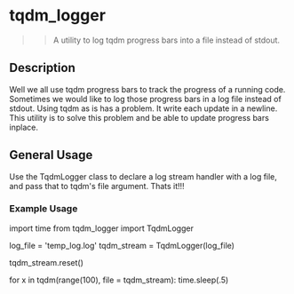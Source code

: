 # tqdm_logger

>> A utility to log tqdm progress bars into a file instead of stdout.

## Description

Well we all use tqdm progress bars to track the progress of a running code. Sometimes we would like to log those progress bars in a log file instead of stdout. Using tqdm as is has a problem. It write each update in a newline. This utility is to solve this problem and be able to update progress bars inplace.

## General Usage

Use the TqdmLogger class to declare a log stream handler with a log file, and pass that to tqdm's file argument. Thats it!!!

### Example Usage

import time
from tqdm_logger import TqdmLogger

log_file = 'temp_log.log'
tqdm_stream = TqdmLogger(log_file)

tqdm_stream.reset()

for x in tqdm(range(100), file = tqdm_stream):
    time.sleep(.5)
